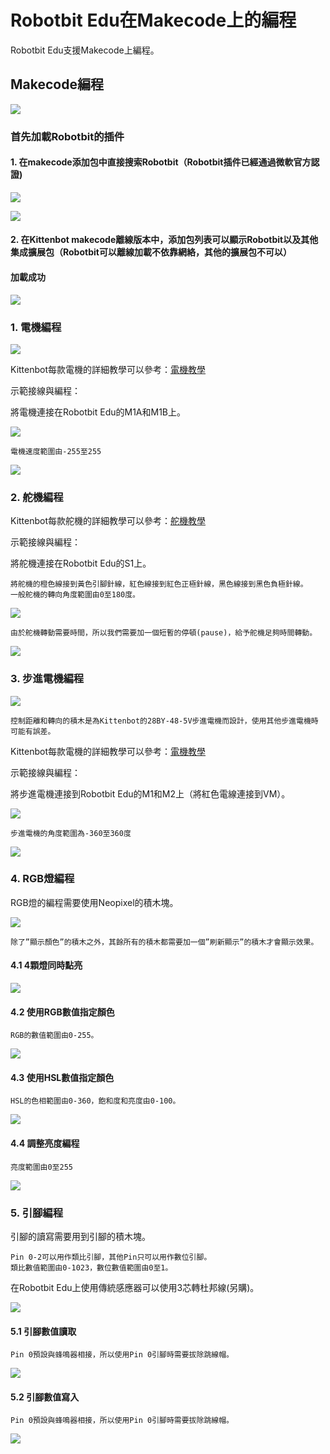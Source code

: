 # Robotbit Edu在Makecode上的編程

Robotbit Edu支援Makecode上編程。

## Makecode編程

![](../../functional_module/PWmodules/images/mcbanner.png)

### 首先加載Robotbit的插件

#### 1. 在makecode添加包中直接搜索Robotbit（Robotbit插件已經通過微軟官方認證)  

![](../RBimage/38_01.png) 
         
![](../RBimage/39_1.png)

#### 2. 在Kittenbot makecode離線版本中，添加包列表可以顯示Robotbit以及其他集成擴展包（Robotbit可以離線加載不依靠網絡，其他的擴展包不可以） 

#### 加載成功

![](../images/success.png)

### 1. 電機編程

![](../RBimage/robotbit_motor.png)

Kittenbot每款電機的詳細教學可以參考：[電機教學](../../motors/index)

示範接線與編程：

將電機連接在Robotbit Edu的M1A和M1B上。

![](./images/motor_wire.png)

    電機速度範圍由-255至255

![](../RBimage/robotbit_code1.png)

### 2. 舵機編程

Kittenbot每款舵機的詳細教學可以參考：[舵機教學](../../motors/index)

示範接線與編程：

將舵機連接在Robotbit Edu的S1上。

    將舵機的橙色線接到黃色引腳針線，紅色線接到紅色正極針線，黑色線接到黑色負極針線。
    一般舵機的轉向角度範圍由0至180度。
    
![](./images/servo_wire.png)
    
    由於舵機轉動需要時間，所以我們需要加一個短暫的停頓(pause)，給予舵機足夠時間轉動。

![](../RBimage/robotbit_code2.png)

### 3. 步進電機編程

![](../RBimage/robotbit_stepper.png)

    控制距離和轉向的積木是為Kittenbot的28BY-48-5V步進電機而設計，使用其他步進電機時可能有誤差。

Kittenbot每款電機的詳細教學可以參考：[電機教學](../../motors/index)

示範接線與編程：

將步進電機連接到Robotbit Edu的M1和M2上（將紅色電線連接到VM）。

![](./images/stepper_wire.png)

    步進電機的角度範圍為-360至360度

![](../RBimage/robotbit_code12.png)

### 4. RGB燈編程

RGB燈的編程需要使用Neopixel的積木塊。

![](../RBimage/robotbit_neopixel1.png)   

    除了”顯示顏色”的積木之外，其餘所有的積木都需要加一個”刷新顯示”的積木才會顯示效果。

#### 4.1 4顆燈同時點亮

![](../RBimage/robotbit_code5.png)

#### 4.2 使用RGB數值指定顏色

    RGB的數值範圍由0-255。

![](../RBimage/robotbit_code6.png)

#### 4.3 使用HSL數值指定顏色

    HSL的色相範圍由0-360，飽和度和亮度由0-100。

![](../RBimage/robotbit_code7.png)

#### 4.4 調整亮度編程

    亮度範圍由0至255

![](../RBimage/robotbit_code9.png)

### 5. 引腳編程

引腳的讀寫需要用到引腳的積木塊。

    Pin 0-2可以用作類比引腳，其他Pin只可以用作數位引腳。
    類比數值範圍由0-1023，數位數值範圍由0至1。

在Robotbit Edu上使用傳統感應器可以使用3芯轉杜邦線(另購)。
    
![](../RBimage/robotbit_pin1.png)

#### 5.1 引腳數值讀取

    Pin 0預設與蜂鳴器相接，所以使用Pin 0引腳時需要拔除跳線帽。

![](../RBimage/robotbit_code10.png)

#### 5.2 引腳數值寫入

    Pin 0預設與蜂鳴器相接，所以使用Pin 0引腳時需要拔除跳線帽。

![](../RBimage/robotbit_code11.png)
